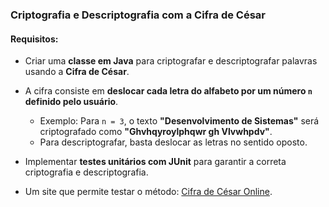 ### Criptografia e Descriptografia com a Cifra de César

#### **Requisitos:**
- Criar uma **classe em Java** para criptografar e descriptografar palavras usando a **Cifra de César**.
- A cifra consiste em **deslocar cada letra do alfabeto por um número `n` definido pelo usuário**.
  - Exemplo: Para `n = 3`, o texto **"Desenvolvimento de Sistemas"** será criptografado como **"Ghvhqyroylphqwr gh Vlvwhpdv"**.
  - Para descriptografar, basta deslocar as letras no sentido oposto.

- Implementar **testes unitários com JUnit** para garantir a correta criptografia e descriptografia.
- Um site que permite testar o método: [Cifra de César Online](https://site112.com/cifra-de-cesar-codificar-descodificar).
